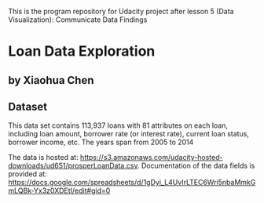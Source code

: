 This is the program repository for Udacity project after lesson 5 (Data Visualization): Communicate Data Findings
#  Loan Data Exploration
## by Xiaohua Chen


## Dataset

This data set contains 113,937 loans with 81 attributes on each loan, including loan amount, borrower rate (or interest rate), current loan status, borrower income, etc. The years span from 2005 to 2014

The data is hosted at:
https://s3.amazonaws.com/udacity-hosted-downloads/ud651/prosperLoanData.csv.
Documentation of the data fields is provided at:
https://docs.google.com/spreadsheets/d/1gDyi_L4UvIrLTEC6Wri5nbaMmkGmLQBk-Yx3z0XDEtI/edit#gid=0
